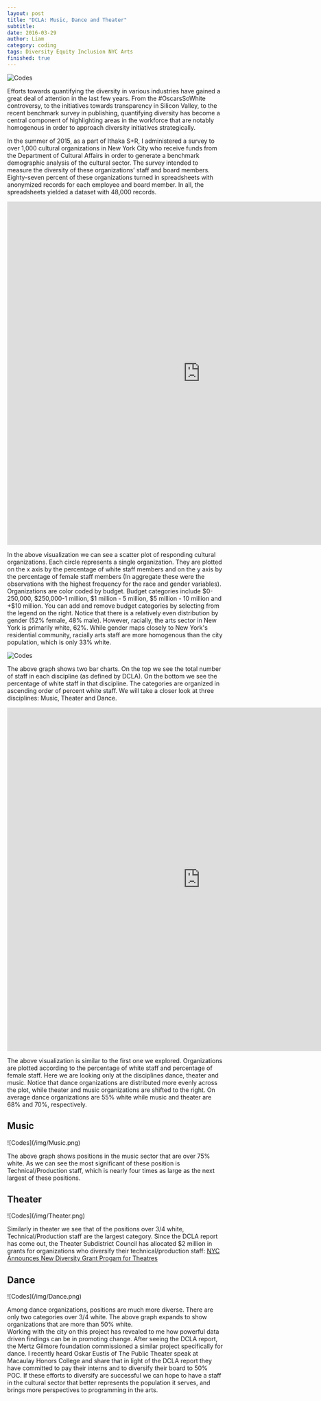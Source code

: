 ```yaml
---
layout: post
title: "DCLA: Music, Dance and Theater"
subtitle: 
date: 2016-03-29
author: Liam
category: coding
tags: Diversity Equity Inclusion NYC Arts
finished: true
---
```


![Codes](/img/BRIC-Open-House_Jenna-Salvagin-560x373.jpg)

<p>Efforts towards quantifying the diversity in various industries have gained a great deal of attention in the last few years. From the #OscarsSoWhite controversy, to the initiatives towards transparency in Silicon Valley, to the recent benchmark survey in publishing, quantifying diversity has become a central component of highlighting areas in the workforce that are notably homogenous in order to approach diversity initiatives strategically.</p>

<p>In the summer of 2015, as a part of Ithaka S+R, I administered a survey to over 1,000 cultural organizations in New York City who receive funds from the Department of Cultural Affairs in order to generate a benchmark demographic analysis of the cultural sector. The survey intended to measure the diversity of these organizations’ staff and board members. Eighty-seven percent of these organizations turned in spreadsheets with anonymized records for each employee and board member. In all, the spreadsheets yielded a dataset with 48,000 records.</p>

<iframe width="900" height="800" frameborder="0" scrolling="no" src="https://plot.ly/~liammerrill/4.embed"></iframe>

<p>In the above visualization we can see a scatter plot of responding cultural organizations. Each circle represents a single organization. They are plotted on the x axis by the percentage of white staff members and on the y axis by the percentage of female staff members (In aggregate these were the observations with the highest frequency for the race and gender variables). Organizations are color coded by budget. Budget categories include $0-250,000, $250,000-1 million, $1 million - 5 million, $5 million - 10 million and +$10 million. You can add and remove budget categories by selecting from the legend on the right. Notice that there is a relatively even distribution by gender (52% female, 48% male). However, racially, the arts sector in New York is primarily white, 62%. While gender maps closely to New York's residential community, racially arts staff are more homogenous than the city population, which is only 33% white.</p>

![Codes](/img/DCLADisciplines.png)

<p>The above graph shows two bar charts. On the top we see the total number of staff in each discipline (as defined by DCLA). On the bottom we see the percentage of white staff in that discipline. The categories are organized in ascending order of percent white staff. We will take a closer look at three disciplines: Music, Theater and Dance. </p>

<iframe width="900" height="800" frameborder="0" scrolling="no" src="https://plot.ly/~liammerrill/2.embed"></iframe>

<p>The above visualization is similar to the first one we explored. Organizations are plotted according to the percentage of white staff and percentage of female staff. Here we are looking only at the disciplines dance, theater and music. Notice that dance organizations are distributed more evenly across the plot, while theater and music organizations are shifted to the right. On average dance organizations are 55% white while music and theater are 68% and 70%, respectively. </p>

<h2>Music</h2>
![Codes](/img/Music.png)

<p> The above graph shows positions in the music sector that are over 75% white. As we can see the most significant of these position is Technical/Production staff, which is nearly four times as large as the next largest of these positions.</p>

<h2>Theater</h2>
![Codes](/img/Theater.png)

<p>Similarly in theater we see that of the positions over 3/4 white, Technical/Production staff are the largest category. Since the DCLA report has come out, the Theater Subdistrict Council has allocated $2 million in grants for organizations who diversify their technical/production staff: <a href="http://www.americantheatre.org/2016/03/17/nyc-announces-new-diversity-grant-program-for-theatres/">NYC Announces New Diversity Grant Progam for Theatres</a></p>

<h2>Dance</h2>
![Codes](/img/Dance.png)

<p>Among dance organizations, positions are much more diverse. There are only two categories over 3/4 white. The above graph expands to show organizations that are more than 50% white. 
	<br> 
Working with the city on this project has revealed to me how powerful data driven findings can be in promoting change. After seeing the DCLA report, the Mertz Gilmore foundation commissioned a similar project specifically for dance. I recently heard Oskar Eustis of The Public Theater speak at Macaulay Honors College and share that in light of the DCLA report they have committed to pay their interns and to diversify their board to 50% POC. If these efforts to diversify are successful we can hope to have a staff in the cultural sector that better represents the population it serves, and brings more perspectives to programming in the arts.
</p>
